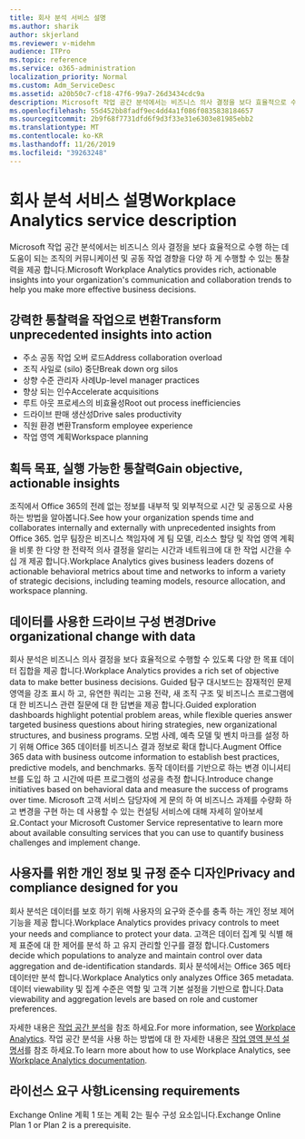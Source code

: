```yaml
---
title: 회사 분석 서비스 설명
ms.author: sharik
author: skjerland
ms.reviewer: v-midehm
audience: ITPro
ms.topic: reference
ms.service: o365-administration
localization_priority: Normal
ms.custom: Adm_ServiceDesc
ms.assetid: a20b50c7-cf18-47f6-99a7-26d3434cdc9a
description: Microsoft 작업 공간 분석에서는 비즈니스 의사 결정을 보다 효율적으로 수행 하는 데 도움이 되는 조직의 커뮤니케이션 및 공동 작업 경향을 다양 하 게 수행할 수 있는 통찰력을 제공 합니다.
ms.openlocfilehash: 55d452bb8fadf9ec4dd4a1f086f0835838184657
ms.sourcegitcommit: 2b9f68f7731dfd6f9d3f33e31e6303e81985ebb2
ms.translationtype: MT
ms.contentlocale: ko-KR
ms.lasthandoff: 11/26/2019
ms.locfileid: "39263248"
---
```

# <a name="workplace-analytics-service-description"></a><span data-ttu-id="15fdb-103">회사 분석 서비스 설명</span><span class="sxs-lookup"><span data-stu-id="15fdb-103">Workplace Analytics service description</span></span>

<span data-ttu-id="15fdb-104">Microsoft 작업 공간 분석에서는 비즈니스 의사 결정을 보다 효율적으로 수행 하는 데 도움이 되는 조직의 커뮤니케이션 및 공동 작업 경향을 다양 하 게 수행할 수 있는 통찰력을 제공 합니다.</span><span class="sxs-lookup"><span data-stu-id="15fdb-104">Microsoft Workplace Analytics provides rich, actionable insights into your organization's communication and collaboration trends to help you make more effective business decisions.</span></span>

## <a name="transform-unprecedented-insights-into-action"></a><span data-ttu-id="15fdb-105">강력한 통찰력을 작업으로 변환</span><span class="sxs-lookup"><span data-stu-id="15fdb-105">Transform unprecedented insights into action</span></span>

* <span data-ttu-id="15fdb-106">주소 공동 작업 오버 로드</span><span class="sxs-lookup"><span data-stu-id="15fdb-106">Address collaboration overload</span></span>
* <span data-ttu-id="15fdb-107">조직 사일로 (silo) 중단</span><span class="sxs-lookup"><span data-stu-id="15fdb-107">Break down org silos</span></span>
* <span data-ttu-id="15fdb-108">상향 수준 관리자 사례</span><span class="sxs-lookup"><span data-stu-id="15fdb-108">Up-level manager practices</span></span>
* <span data-ttu-id="15fdb-109">향상 되는 인수</span><span class="sxs-lookup"><span data-stu-id="15fdb-109">Accelerate acquisitions</span></span>
* <span data-ttu-id="15fdb-110">루트 아웃 프로세스의 비효율성</span><span class="sxs-lookup"><span data-stu-id="15fdb-110">Root out process inefficiencies</span></span>
* <span data-ttu-id="15fdb-111">드라이브 판매 생산성</span><span class="sxs-lookup"><span data-stu-id="15fdb-111">Drive sales productivity</span></span>
* <span data-ttu-id="15fdb-112">직원 환경 변환</span><span class="sxs-lookup"><span data-stu-id="15fdb-112">Transform employee experience</span></span>
* <span data-ttu-id="15fdb-113">작업 영역 계획</span><span class="sxs-lookup"><span data-stu-id="15fdb-113">Workspace planning</span></span>

## <a name="gain-objective-actionable-insights"></a><span data-ttu-id="15fdb-114">획득 목표, 실행 가능한 통찰력</span><span class="sxs-lookup"><span data-stu-id="15fdb-114">Gain objective, actionable insights</span></span>

<span data-ttu-id="15fdb-115">조직에서 Office 365의 전례 없는 정보를 내부적 및 외부적으로 시간 및 공동으로 사용 하는 방법을 알아봅니다.</span><span class="sxs-lookup"><span data-stu-id="15fdb-115">See how your organization spends time and collaborates internally and externally with unprecedented insights from Office 365.</span></span> <span data-ttu-id="15fdb-116">업무 팀장은 비즈니스 책임자에 게 팀 모델, 리소스 할당 및 작업 영역 계획을 비롯 한 다양 한 전략적 의사 결정을 알리는 시간과 네트워크에 대 한 작업 시간을 수십 개 제공 합니다.</span><span class="sxs-lookup"><span data-stu-id="15fdb-116">Workplace Analytics gives business leaders dozens of actionable behavioral metrics about time and networks to inform a variety of strategic decisions, including teaming models, resource allocation, and workspace planning.</span></span>

## <a name="drive-organizational-change-with-data"></a><span data-ttu-id="15fdb-117">데이터를 사용한 드라이브 구성 변경</span><span class="sxs-lookup"><span data-stu-id="15fdb-117">Drive organizational change with data</span></span>

<span data-ttu-id="15fdb-118">회사 분석은 비즈니스 의사 결정을 보다 효율적으로 수행할 수 있도록 다양 한 목표 데이터 집합을 제공 합니다.</span><span class="sxs-lookup"><span data-stu-id="15fdb-118">Workplace Analytics provides a rich set of objective data to make better business decisions.</span></span> <span data-ttu-id="15fdb-119">Guided 탐구 대시보드는 잠재적인 문제 영역을 강조 표시 하 고, 유연한 쿼리는 고용 전략, 새 조직 구조 및 비즈니스 프로그램에 대 한 비즈니스 관련 질문에 대 한 답변을 제공 합니다.</span><span class="sxs-lookup"><span data-stu-id="15fdb-119">Guided exploration dashboards highlight potential problem areas, while flexible queries answer targeted business questions about hiring strategies, new organizational structures, and business programs.</span></span> <span data-ttu-id="15fdb-120">모범 사례, 예측 모델 및 벤치 마크를 설정 하기 위해 Office 365 데이터를 비즈니스 결과 정보로 확대 합니다.</span><span class="sxs-lookup"><span data-stu-id="15fdb-120">Augment Office 365 data with business outcome information to establish best practices, predictive models, and benchmarks.</span></span> <span data-ttu-id="15fdb-121">동작 데이터를 기반으로 하는 변경 이니셔티브를 도입 하 고 시간에 따른 프로그램의 성공을 측정 합니다.</span><span class="sxs-lookup"><span data-stu-id="15fdb-121">Introduce change initiatives based on behavioral data and measure the success of programs over time.</span></span> <span data-ttu-id="15fdb-122">Microsoft 고객 서비스 담당자에 게 문의 하 여 비즈니스 과제를 수량화 하 고 변경을 구현 하는 데 사용할 수 있는 컨설팅 서비스에 대해 자세히 알아보세요.</span><span class="sxs-lookup"><span data-stu-id="15fdb-122">Contact your Microsoft Customer Service representative to learn more about available consulting services that you can use to quantify business challenges and implement change.</span></span>

## <a name="privacy-and-compliance-designed-for-you"></a><span data-ttu-id="15fdb-123">사용자를 위한 개인 정보 및 규정 준수 디자인</span><span class="sxs-lookup"><span data-stu-id="15fdb-123">Privacy and compliance designed for you</span></span>

<span data-ttu-id="15fdb-124">회사 분석은 데이터를 보호 하기 위해 사용자의 요구와 준수를 충족 하는 개인 정보 제어 기능을 제공 합니다.</span><span class="sxs-lookup"><span data-stu-id="15fdb-124">Workplace Analytics provides privacy controls to meet your needs and compliance to protect your data.</span></span> <span data-ttu-id="15fdb-125">고객은 데이터 집계 및 식별 해제 표준에 대 한 제어를 분석 하 고 유지 관리할 인구를 결정 합니다.</span><span class="sxs-lookup"><span data-stu-id="15fdb-125">Customers decide which populations to analyze and maintain control over data aggregation and de-identification standards.</span></span> <span data-ttu-id="15fdb-126">회사 분석에서는 Office 365 메타 데이터만 분석 합니다.</span><span class="sxs-lookup"><span data-stu-id="15fdb-126">Workplace Analytics only analyzes Office 365 metadata.</span></span> <span data-ttu-id="15fdb-127">데이터 viewability 및 집계 수준은 역할 및 고객 기본 설정을 기반으로 합니다.</span><span class="sxs-lookup"><span data-stu-id="15fdb-127">Data viewability and aggregation levels are based on role and customer preferences.</span></span>

<span data-ttu-id="15fdb-128">자세한 내용은 [작업 공간 분석](https://go.microsoft.com/fwlink/?linkid=852492)을 참조 하세요.</span><span class="sxs-lookup"><span data-stu-id="15fdb-128">For more information, see [Workplace Analytics](https://go.microsoft.com/fwlink/?linkid=852492).</span></span> <span data-ttu-id="15fdb-129">작업 공간 분석을 사용 하는 방법에 대 한 자세한 내용은 [작업 영역 분석 설명서](https://docs.microsoft.com/workplace-analytics/)를 참조 하세요.</span><span class="sxs-lookup"><span data-stu-id="15fdb-129">To learn more about how to use Workplace Analytics, see [Workplace Analytics documentation](https://docs.microsoft.com/workplace-analytics/).</span></span>
  
## <a name="licensing-requirements"></a><span data-ttu-id="15fdb-130">라이선스 요구 사항</span><span class="sxs-lookup"><span data-stu-id="15fdb-130">Licensing requirements</span></span>

<span data-ttu-id="15fdb-131">Exchange Online 계획 1 또는 계획 2는 필수 구성 요소입니다.</span><span class="sxs-lookup"><span data-stu-id="15fdb-131">Exchange Online Plan 1 or Plan 2 is a prerequisite.</span></span>
